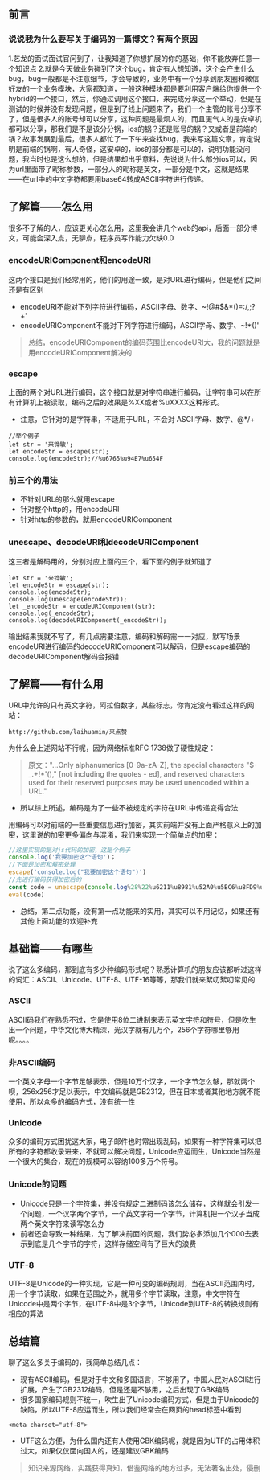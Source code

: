 ## 前言
### 说说我为什么要写关于编码的一篇博文？有两个原因
1.艺龙的面试面试官问到了，让我知道了你想扩展的你的基础，你不能放弃任意一个知识点
2.就是今天做业务碰到了这个bug，肯定有人想知道，这个会产生什么bug，bug一般都是不注意细节，才会导致的，业务中有一个分享到朋友圈和微信好友的一个业务模块，大家都知道，一般这种模块都是要利用客户端给你提供一个hybrid的一个接口，然后，你通过调用这个接口，来完成分享这一个举动，但是在测试的时候并没有发现问题，但是到了线上问题来了，我们一个主管的账号分享不了，但是很多人的账号却可以分享，这种问题是最烦人的，而且更气人的是安卓机都可以分享，那我们是不是该分分锅，ios的锅？还是账号的锅？又或者是前端的锅？故事发展到最后，很多人都忙了一下午来查找bug，我来写这篇文章，肯定说明是前端的锅啊，有人奇怪，这安卓的，ios的部分都是可以的，说明功能没问题，我当时也是这么想的，但是结果却出乎意料，先说说为什么部分ios可以，因为url里面带了昵称参数，一部分人的昵称是英文，一部分是中文，这就是结果——在url中的中文字符都要用base64转成ASCII字符进行传递。


## 了解篇——怎么用
很多不了解的人，应该更关心怎么用，这里我会讲几个web的api，后面一部分博文，可能会深入点，无聊点，程序员写作能力欠缺0.0
### encodeURIComponent和encodeURI
这两个接口是我们经常用的，他们的用途一致，是对URL进行编码，但是他们之间还是有区别
- encodeURI不能对下列字符进行编码，ASCII字母、数字、~!@#$&*()=:/,;?+'
- encodeURIComponent不能对下列字符进行编码，ASCII字母、数字、~!*()'
> 总结，encodeURIComponent的编码范围比encodeURI大，我的问题就是用encodeURIComponent解决的
### escape
 上面的两个对URL进行编码，这个接口就是对字符串进行编码，让字符串可以在所有计算机上被读取，编码之后的效果是%XX或者%uXXXX这种形式。
- 注意，它针对的是字符串，不适用于URL，不会对 ASCII字母、数字、@*/+
```
//举个例子
let str = '来铧敏';
let encodeStr = escape(str);
console.log(encodeStr);//%u6765%u94E7%u654F
```
### 前三个的用法
- 不针对URL的那么就用escape
- 针对整个http的，用encodeURI
- 针对http的参数的，就用encodeURIComponent

### unescape、decodeURI和decodeURIComponent
这三者是解码用的，分别对应上面的三个，看下面的例子就知道了
```
let str = '来铧敏';
let encodeStr = escape(str);
console.log(encodeStr);
console.log(unescape(encodeStr));
let _encodeStr = encodeURIComponent(str);
console.log(_encodeStr);
console.log(decodeURIComponent(_encodeStr));
```
输出结果我就不写了，有几点需要注意，编码和解码需一一对应，默写场景encodeURI进行编码的decodeURIComponent可以解码，但是escape编码的decodeURIComponent解码会报错
## 了解篇——有什么用
URL中允许的只有英文字符，阿拉伯数字，某些标志，你肯定没有看过这样的网站：
```
http://github.com/laihuamin/来点赞
```
为什么会上述网站不行呢，因为网络标准RFC 1738做了硬性规定：
> 原文："...Only alphanumerics [0-9a-zA-Z], the special characters "$-_.+!*'()," [not including the quotes - ed], and reserved characters used for their reserved purposes may be used unencoded within a URL."
- 所以综上所述，编码是为了一些不被规定的字符在URL中传递变得合法

用编码可以对前端的一些重要信息进行加密，其实前端并没有上面严格意义上的加密，这里说的加密更多偏向与混淆，我们来实现一个简单点的加密：
```js
//这里实现的是对js代码的加密，这是个例子
console.log('我要加密这个语句')；
//下面是加密和解密处理
escape('console.log("我要加密这个语句")')
//先进行编码获得加密后的
const code = unescape(console.log%28%22%u6211%u8981%u52A0%u5BC6%u8FD9%u4E2A%u8BED%u53E5%22%29)
eval(code)
```
- 总结，第二点功能，没有第一点功能来的实用，其实可以不用记忆，如果还有其他上面功能的欢迎补充
## 基础篇——有哪些
说了这么多编码，那到底有多少种编码形式呢？熟悉计算机的朋友应该都听过这样的词汇：ASCII、Unicode、UTF-8、UTF-16等等，那我们就来絮叨絮叨常见的
### ASCII
ASCII码我们在熟悉不过，它是使用8位二进制来表示英文字符和符号，但是吹生出一个问题，中华文化博大精深，光汉字就有几万个，256个字符哪里够用呢。。。。
### 非ASCII编码
一个英文字母一个字节足够表示，但是10万个汉字，一个字节怎么够，那就两个呗，256x256才足以表示，中文编码就是GB2312，但在日本或者其他地方就不能使用，所以众多的编码方式，没有统一性
### Unicode
众多的编码方式困扰这大家，电子邮件也时常出现乱码，如果有一种字符集可以把所有的字符都收录进来，不就可以解决问题，Unicode应运而生，Unicode当然是一个很大的集合，现在的规模可以容纳100多万个符号。
### Unicode的问题
- Unicode只是一个字符集，并没有规定二进制码该怎么储存，这样就会引发一个问题，一个汉字两个字节，一个英文字符一个字节，计算机把一个汉子当成两个英文字符来读写怎么办
- 前者还会导致一种结果，为了解决前面的问题，我们势必多添加几个000去表示到底是几个字节的字符，这样存储空间有了巨大的浪费
### UTF-8
UTF-8是Unicode的一种实现，它是一种可变的编码规则，当在ASCII范围内时，用一个字节读取，如果在范围之外，就用多个字节读取，注意，中文字符在Unicode中是两个字节，在UTF-8中是3个字节，Unicode到UTF-8的转换规则有相应的算法
## 总结篇
聊了这么多关于编码的，我简单总结几点：
- 现有ASCII编码，但是对于中文和多国语言，不够用了，中国人民对ASCII进行扩展，产生了GB2312编码，但是还是不够用，之后出现了GBK编码
- 很多国家编码规则不统一，吹生出了Unicode编码方式，但是由于Unicode的缺陷，所以UTF-8应运而生，所以我们经常会在网页的head标签中看到
```
<meta charset="utf-8">
```
- UTF这么方便，为什么国内还有人使用GBK编码呢，就是因为UTF的占用体积过大，如果仅仅面向国人的，还是建议GBK编码

> 知识来源网络，实践获得真知，借鉴网络的地方过多，无法著名出处，侵删